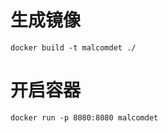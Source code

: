 # 生成镜像

```shell
docker build -t malcomdet ./
```

# 开启容器

```shell
docker run -p 8080:8080 malcomdet
```

